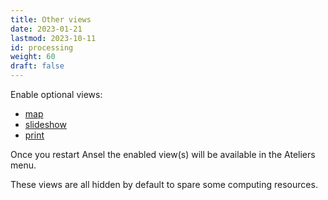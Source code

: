 ```yaml
---
title: Other views
date: 2023-01-21
lastmod: 2023-10-11
id: processing
weight: 60
draft: false
---
```


Enable optional views:

* [map](../views/map/)
* [slideshow](../views/slideshow/)
* [print](../views/print/)

Once you restart Ansel the enabled view(s) will be available in the Ateliers menu.

These views are all hidden by default to spare some computing resources.
